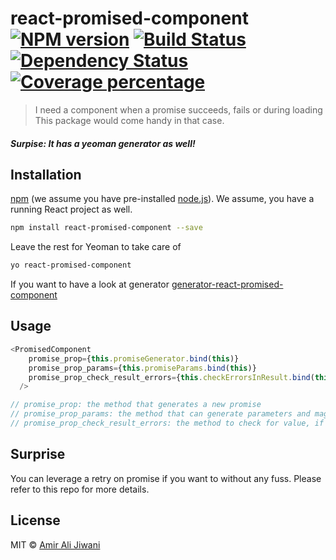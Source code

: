 # react-promised-component [![NPM version][npm-image]][npm-url] [![Build Status][travis-image]][travis-url] [![Dependency Status][daviddm-image]][daviddm-url] [![Coverage percentage][coveralls-image]][coveralls-url]
> I need a component when a promise succeeds, fails or during loading
> This package would come handy in that case.

##### Surpise: It has a yeoman generator as well!

## Installation

[npm](https://www.npmjs.com/) (we assume you have pre-installed [node.js](https://nodejs.org/)). We assume, you have a running React project as well.

```bash
npm install react-promised-component --save
```

Leave the rest for Yeoman to take care of

```bash
yo react-promised-component
```

If you want to have a look at generator
[generator-react-promised-component](https://github.com/aajiwani/generator-react-promised-component)

## Usage

```js
<PromisedComponent
    promise_prop={this.promiseGenerator.bind(this)}
    promise_prop_params={this.promiseParams.bind(this)}
    promise_prop_check_result_errors={this.checkErrorsInResult.bind(this)}
  />

// promise_prop: the method that generates a new promise
// promise_prop_params: the method that can generate parameters and magically supply it to promise creator
// promise_prop_check_result_errors: the method to check for value, if for some reason value may contain any errors!
```

## Surprise

You can leverage a retry on promise if you want to without any fuss. Please refer to this repo for more details.

## License

MIT © [Amir Ali Jiwani]()


[npm-image]: https://badge.fury.io/js/react-promised-component.svg
[npm-url]: https://npmjs.org/package/react-promised-component
[travis-image]: https://travis-ci.org/aajiwani/react-promised-component.svg?branch=master
[travis-url]: https://travis-ci.org/aajiwani/react-promised-component
[daviddm-image]: https://david-dm.org/aajiwani/react-promised-component.svg?theme=shields.io
[daviddm-url]: https://david-dm.org/aajiwani/react-promised-component
[coveralls-image]: https://coveralls.io/repos/aajiwani/react-promised-component/badge.svg
[coveralls-url]: https://coveralls.io/r/aajiwani/react-promised-component
